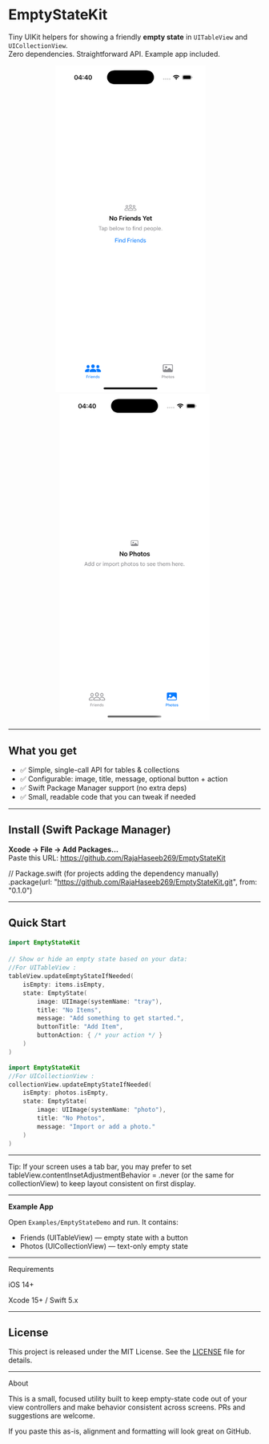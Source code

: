 # EmptyStateKit

Tiny UIKit helpers for showing a friendly **empty state** in `UITableView` and `UICollectionView`.  
Zero dependencies. Straightforward API. Example app included.

<p align="center">
  <img src="Screenshots/friends-empty.png" width="300" alt="Friends empty state" />
  &nbsp;&nbsp;&nbsp;
  <img src="Screenshots/photos-empty.png" width="300" alt="Photos empty state" />
</p>

---

## What you get
- ✅ Simple, single-call API for tables & collections  
- ✅ Configurable: image, title, message, optional button + action  
- ✅ Swift Package Manager support (no extra deps)  
- ✅ Small, readable code that you can tweak if needed

---

## Install (Swift Package Manager)

**Xcode → File → Add Packages…**  
Paste this URL:  https://github.com/RajaHaseeb269/EmptyStateKit

// Package.swift (for projects adding the dependency manually)
.package(url: "https://github.com/RajaHaseeb269/EmptyStateKit.git", from: "0.1.0")

---

## Quick Start

```swift
import EmptyStateKit

// Show or hide an empty state based on your data:
//For UITableView :
tableView.updateEmptyStateIfNeeded(
    isEmpty: items.isEmpty,
    state: EmptyState(
        image: UIImage(systemName: "tray"),
        title: "No Items",
        message: "Add something to get started.",
        buttonTitle: "Add Item",
        buttonAction: { /* your action */ }
    )
)
```
```swift
import EmptyStateKit
//For UICollectionView :
collectionView.updateEmptyStateIfNeeded(
    isEmpty: photos.isEmpty,
    state: EmptyState(
        image: UIImage(systemName: "photo"),
        title: "No Photos",
        message: "Import or add a photo."
    )
)
```
---

Tip: If your screen uses a tab bar, you may prefer to set
tableView.contentInsetAdjustmentBehavior = .never (or the same for collectionView) to keep layout consistent on first display.

---

**Example App**

Open `Examples/EmptyStateDemo` and run. It contains:
- Friends (UITableView) — empty state with a button
- Photos (UICollectionView) — text-only empty state

---

Requirements

iOS 14+

Xcode 15+ / Swift 5.x

---

## License

This project is released under the MIT License. See the [LICENSE](LICENSE) file for details.

---

About

This is a small, focused utility built to keep empty-state code out of your view controllers and make behavior consistent across screens. PRs and suggestions are welcome.

If you paste this as-is, alignment and formatting will look great on GitHub.
